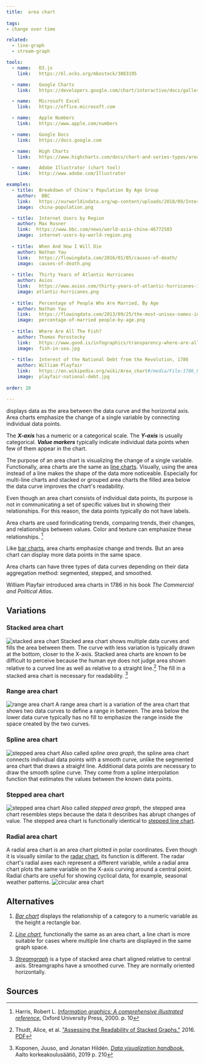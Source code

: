 ```yaml
---
title:  area chart
  
tags:
- change over time

related:
  - line-graph
  - stream-graph

tools:
  - name:   D3.js
    link:   https://bl.ocks.org/mbostock/3883195

  - name:   Google Charts
    link:   https://developers.google.com/chart/interactive/docs/gallery/areachart

  - name:   Microsoft Excel
    link:   https://office.microsoft.com

  - name:   Apple Numbers
    link:   https://www.apple.com/numbers

  - name:   Google Docs
    link:   https://docs.google.com

  - name:   High Charts
    link:   https://www.highcharts.com/docs/chart-and-series-types/area-chart

  - name:   Adobe Illustrator (chart tool)
    link:   http://www.adobe.com/Illustrator

examples:
  - title:  Breakdown of China's Population By Age Group
    author:  BBC
    link:   https://ourworldindata.org/wp-content/uploads/2018/09/Internet-users-by-world-region.png
    image:  china-population.png

  - title:  Internet Users by Region
    author: Max Rosner
    link:  https://www.bbc.com/news/world-asia-china-46772503
    image:  internet-users-by-world-region.png
    
  - title:  When And How I Will Die
    author: Nathan Yau
    link:   https://flowingdata.com/2016/01/05/causes-of-death/
    image:  causes-of-death.png
    
  - title:  Thirty Years of Atlantic Hurricanes
    author: Axios
    link:   https://www.axios.com/thirty-years-of-atlantic-hurricanes-1513305322-8b3c056a-ff13-49dc-a95d-961481119907.html
    image: atlantic-hurricanes.png
    
  - title:  Percentage of People Who Are Married, By Age
    author: Nathan Yau
    link:   https://flowingdata.com/2013/09/25/the-most-unisex-names-in-us-history/
    image:  percentage-of-married people-by-age.png
  
  - title:  Where Are All The Fish?
    author: Thomas Porostocky
    link:   https://www.good.is/infographics/transparency-where-are-all-the-fish#open
    image:  fish-in-sea.jpg
    
  - title:  Interest of the National Debt from the Revolution, 1786
    author: William Playfair
    link:   https://en.wikipedia.org/wiki/Area_chart#/media/File:1786_Playfair_-_25_Interest_of_the_national_Debt_from_the_Revolution.jpg
    image:  playfair-national-debt.jpg
    
order: 20

---
```


displays data as the area between the data curve and the horizontal axis. Area charts emphasize the change of a single variable by connecting individual data points. 


<!--more-->
The ***X-axis*** has a numeric or a categorical scale. The ***Y-axis*** is usually categorical. ***Value markers*** typically indicate individual data points when few of them appear in the chart.

The purpose of an area chart is visualizing the change of a single variable. Functionally, area charts are the same as [line charts](/line-chart). Visually, using the area instead of a line makes the shape of the data more noticeable. Especially for multi-line charts and stacked or grouped area charts the filled area below the data curve improves the chart's readability. 

Even though an area chart consists of individual data points, its purpose is not in communicating a set of specific values but in showing their relationships. For this reason, the data points typically do not have labels.

Area charts are used forindicating trends, comparing trends, their changes, and relationships between values. Color and texture can emphasize these relationships. [^harris]

Like [bar charts](/bar-chart), area charts emphasize change and trends. But an area chart can display more data points in the same space. 

Area charts can have three types of data curves depending on their data aggregation method: segmented, stepped, and smoothed.

William Playfair introduced area charts in 1786 in his book *The Commercial and Political Atlas*.

## Variations

### Stacked area chart
<img src="stacked-area-chart.svg" alt="stacked area chart" class="f-right-half" />  Stacked area chart shows multiple data curves and fills the area between them. The curve with less variation is typically drawn at the bottom, closer to the X-axis. Stacked area charts are known to be difficult to perceive because the human eye does not judge area shown relative to a curved line as well as relative to a straight line.[^thud] The fill in a stacked area chart is necessary for readability. [^koponen]

### Range area chart
<img src="range-area-chart.svg" alt="range area chart" class="f-right-half" />  A range area chart is a variation of the area chart that shows two data curves to define a range in between. The area below the lower data curve typically has no fill to emphasize the range inside the space created by the two curves.

### Spline area chart
<img src="spline-area-chart.svg" alt="stepped area chart" class="f-right-half" />  Also called *spline area graph*, the spline area chart connects individual data points with a smooth curve, unlike the segmented area chart that draws a straight line.  Additional data points are necessary to draw the smooth spline curve.  They come from a spline interpolation function that estimates the values between the known data points.

### Stepped area chart
<img src="stepped-area-chart.svg" alt="stepped area chart" class="f-right-half" /> Also called *stepped area graph*, the stepped area chart resembles steps because the data it describes has abrupt changes of value. The stepped area chart is functionally identical to [stepped line chart](/line-chart).

### Radial area chart
A radial area chart is an area chart plotted in polar coordinates. Even though it is visually similar to the [radar chart](/radar-chart), its function is different. The radar chart's radial axes each represent a different variable, while a radial area chart plots the same variable on the X-axis curving around a central point.  Radial charts are useful for showing cyclical data, for example, seasonal weather patterns. <img src="circular-area-chart.svg" alt="circular area chart" class="f-full" /> 


## Alternatives

1. [*Bar chart*](/line-chart) displays the relationship of a category to a numeric variable as the height a rectangle bar.

2. [*Line chart*](/line-chart), functionally the same as an area chart, a line chart is more suitable for cases where multiple line charts are displayed in the same graph space.

3. [*Streamgraph*](/stream-graph) is a type of stacked area chart aligned relative to central axis. Streamgraphs have a smoothed curve. They are normally oriented horizontally.

## Sources

[^harris]: Harris, Robert L. [*Information graphics: A comprehensive illustrated reference.*](https://books.google.com/books?hl=en&lr=&id=qusmDAAAQBAJ) Oxford University Press, 2000. p. 10
[^thud]: Thudt, Alice, et al. ["Assessing the Readability of Stacked Graphs."](https://dx.doi.org/10.20380/GI2016.21) 2016. [PDF](https://hal.inria.fr/hal-01587962/document)
[^koponen]: Koponen, Juuso, and Jonatan Hildén. [*Data visualization handbook.*](https://shop.aalto.fi/p/971-data-visualization-handbook/) Aalto korkeakoulusäätiö, 2019 p. 210 
